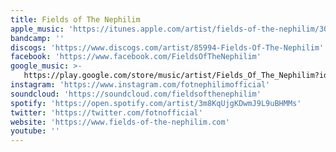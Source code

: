 ```yaml
---
title: Fields of The Nephilim
apple_music: 'https://itunes.apple.com/artist/fields-of-the-nephilim/3022271'
bandcamp: ''
discogs: 'https://www.discogs.com/artist/85994-Fields-Of-The-Nephilim'
facebook: 'https://www.facebook.com/FieldsOfTheNephilim'
google_music: >-
   https://play.google.com/store/music/artist/Fields_Of_The_Nephilim?id=Aygpgz7pedv5xwkhj3jtfa2wboy
instagram: 'https://www.instagram.com/fotnephilimofficial'
soundcloud: 'https://soundcloud.com/fieldsofthenephilim'
spotify: 'https://open.spotify.com/artist/3m8KqUjgKDwmJ9L9uBHMMs'
twitter: 'https://twitter.com/fotnofficial'
website: 'https://www.fields-of-the-nephilim.com'
youtube: ''
---
```

